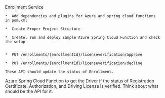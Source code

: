  Enrollment Service
    
    *  Add dependencies and plugins for Azure and spring cloud functions in pom.xml
    
    *  Create Proper Project Structure 
    
    *  Create, run and deploy sample Azure Spring Cloud Function and check the setup


    *  PUT /enrollments/{enrollmentId}/licenseverification/approve
    
    *  PUT /enrollments/{enrollmentId}/licenseverification/decline

    These API should update the status of Enrollment.
Azure Spring Cloud Function to get the Driver if the status of Registration Certificate, Authorization, and Driving License is verified. Think about what should be the API for it.


